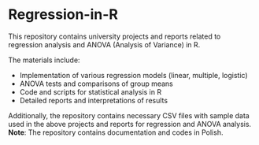 # Regression-in-R
This repository contains university projects and reports related to regression analysis and ANOVA (Analysis of Variance) in R. 

The materials include:

- Implementation of various regression models (linear, multiple, logistic)
- ANOVA tests and comparisons of group means
- Code and scripts for statistical analysis in R
- Detailed reports and interpretations of results

Additionally, the repository contains necessary CSV files with sample data used in the above projects and reports for regression and ANOVA analysis.
**Note**: The repository contains documentation and codes in Polish.
